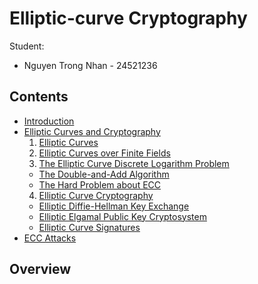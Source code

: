 # Elliptic-curve Cryptography
 Student: 
 - Nguyen Trong Nhan - 24521236
## Contents
- [Introduction]()
- [Elliptic Curves and Cryptography]()
  1. [Elliptic Curves]()
  2. [Elliptic Curves over Finite Fields]()
  3. [The Elliptic Curve Discrete Logarithm Problem]()
    - [The Double-and-Add Algorithm]()
    - [The Hard Problem about ECC]()
  4. [Elliptic Curve Cryptography]()
    - [Elliptic Diffie-Hellman Key Exchange]()
    - [Elliptic Elgamal Public Key Cryptosystem]()
    - [Elliptic Curve Signatures]()
- [ECC Attacks]()
## Overview 
